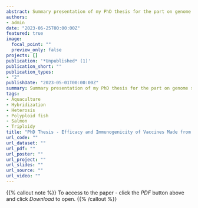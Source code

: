 ```yaml
---
abstract: Summary presentation of my PhD thesis for the part on genome sequencing and Analysis, comparative genomics of *Streptococcus iniae* and explaining about the manufacturing strategies of recombinant proteins vaccines (pDNA vaccines are not included..)
authors:
- admin
date: "2023-06-25T00:00:00Z"
featured: true
image:
  focal_point: ""
  preview_only: false
projects: []
publication: '*Unpublished* (1)'
publication_short: ""
publication_types:
- "2"
publishDate: "2023-05-01T00:00:00Z"
summary: Summary presentation of my PhD thesis for the part on genome sequencing and Analysis, comparative genomics of *Streptococcus iniae* and explaining about the manufacturing strategies of recombinant proteins vaccines (pDNA vaccines are not included..)
tags:
- Aquaculture
- Hybridization
- Heterosis
- Polyploid fish
- Salmon
- Triploidy
title: "PhD Thesis - Efficacy and Immunogenicity of Vaccines Made from Recombinant Protein and Plasmid DNA Technologies for the Prevention of Diseases Caused by *Streptococcus iniae* in Asian Seabass (*Lates calcarifer*)"
url_code: ""
url_dataset: ""
url_pdf: "" 
url_poster: ""
url_project: ""
url_slides: ""
url_source: ""
url_video: ""
---
```


{{% callout note %}} To access to the paper - click the *PDF*  button above and click *Download* to open. {{% /callout %}}


